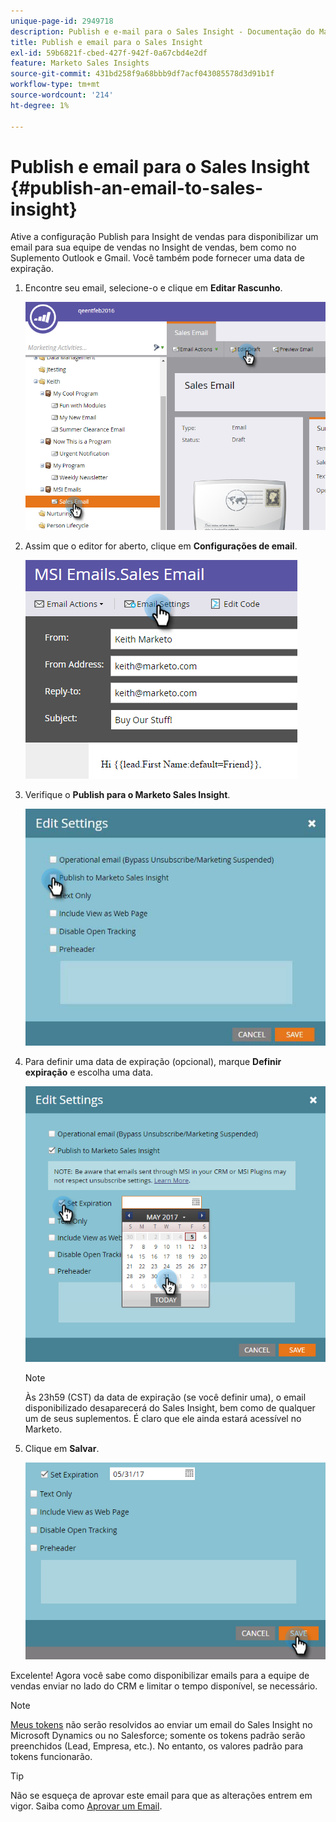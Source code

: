 ```yaml
---
unique-page-id: 2949718
description: Publish e e-mail para o Sales Insight - Documentação do Marketo - Documentação do produto
title: Publish e email para o Sales Insight
exl-id: 59b6821f-cbed-427f-942f-0a67cbd4e2df
feature: Marketo Sales Insights
source-git-commit: 431bd258f9a68bbb9df7acf043085578d3d91b1f
workflow-type: tm+mt
source-wordcount: '214'
ht-degree: 1%

---
```


# Publish e email para o Sales Insight {#publish-an-email-to-sales-insight}

Ative a configuração Publish para Insight de vendas para disponibilizar um email para sua equipe de vendas no Insight de vendas, bem como no Suplemento Outlook e Gmail. Você também pode fornecer uma data de expiração.

1. Encontre seu email, selecione-o e clique em **Editar Rascunho**.

   ![](assets/one.png)

1. Assim que o editor for aberto, clique em **Configurações de email**.

   ![](assets/two.png)

1. Verifique o **Publish para o Marketo Sales Insight**.

   ![](assets/three.png)

1. Para definir uma data de expiração (opcional), marque **Definir expiração** e escolha uma data.

   ![](assets/four.png)

   >[!NOTE]
   >
   >Às 23h59 (CST) da data de expiração (se você definir uma), o email disponibilizado desaparecerá do Sales Insight, bem como de qualquer um de seus suplementos. É claro que ele ainda estará acessível no Marketo.

1. Clique em **Salvar**.

   ![](assets/five.png)

Excelente! Agora você sabe como disponibilizar emails para a equipe de vendas enviar no lado do CRM e limitar o tempo disponível, se necessário.

>[!NOTE]
>
>[Meus tokens](/help/marketo/product-docs/core-marketo-concepts/programs/tokens/understanding-my-tokens-in-a-program.md) não serão resolvidos ao enviar um email do Sales Insight no Microsoft Dynamics ou no Salesforce; somente os tokens padrão serão preenchidos (Lead, Empresa, etc.). No entanto, os valores padrão para tokens funcionarão.

>[!TIP]
>
>Não se esqueça de aprovar este email para que as alterações entrem em vigor. Saiba como [Aprovar um Email](/help/marketo/product-docs/email-marketing/general/creating-an-email/approve-an-email.md).
